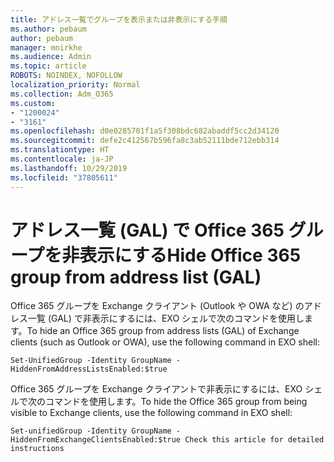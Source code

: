 ```yaml
---
title: アドレス一覧でグループを表示または非表示にする手順
ms.author: pebaum
author: pebaum
manager: mnirkhe
ms.audience: Admin
ms.topic: article
ROBOTS: NOINDEX, NOFOLLOW
localization_priority: Normal
ms.collection: Adm_O365
ms.custom:
- "1200024"
- "3161"
ms.openlocfilehash: d0e0285701f1a5f308bdc682abaddf5cc2d34120
ms.sourcegitcommit: defe2c412567b596fa8c3ab52111bde712ebb314
ms.translationtype: HT
ms.contentlocale: ja-JP
ms.lasthandoff: 10/29/2019
ms.locfileid: "37805611"
---
```

# <a name="hide-office-365-group-from-address-list-gal"></a><span data-ttu-id="cbb94-102">アドレス一覧 (GAL) で Office 365 グループを非表示にする</span><span class="sxs-lookup"><span data-stu-id="cbb94-102">Hide Office 365 group from address list (GAL)</span></span>

<span data-ttu-id="cbb94-103">Office 365 グループを Exchange クライアント (Outlook や OWA など) のアドレス一覧 (GAL) で非表示にするには、EXO シェルで次のコマンドを使用します。</span><span class="sxs-lookup"><span data-stu-id="cbb94-103">To hide an Office 365 group from address lists (GAL) of Exchange clients (such as Outlook or OWA), use the following command in EXO shell:</span></span>

`Set-UnifiedGroup -Identity GroupName -HiddenFromAddressListsEnabled:$true`

<span data-ttu-id="cbb94-104">Office 365 グループを Exchange クライアントで非表示にするには、EXO シェルで次のコマンドを使用します。</span><span class="sxs-lookup"><span data-stu-id="cbb94-104">To hide the Office 365 group from being visible to Exchange clients, use the following command in EXO shell:</span></span>

`Set-unifiedGroup -Identity GroupName -HiddenFromExchangeClientsEnabled:$true
Check this article for detailed instructions`

